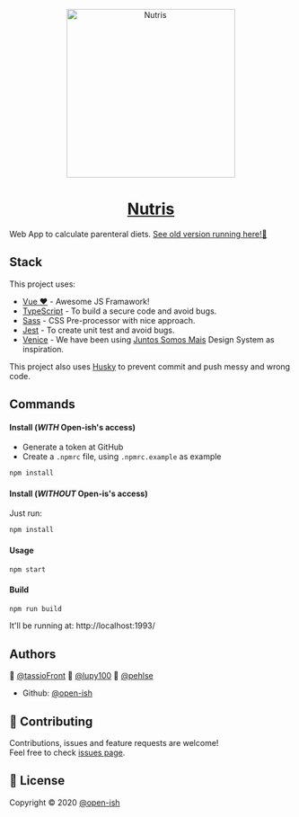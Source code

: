 <a href="https://nutris.firebaseapp.com/">
<p align="center">
  <img  src="https://img.icons8.com/cotton/2x/watermelon.png" alt="Nutris" width="300" />
</p>
<h1 align="center">Nutris</h1></a>

Web App to calculate parenteral diets. [See old version running here!👀](https://nutris.web.app/)

## Stack

This project uses:

- [Vue ❤️](https://vuejs.org/) - Awesome JS Framawork!
- [TypeScript](https://www.typescriptlang.org/) - To build a secure code and avoid bugs.
- [Sass](https://sass-lang.com/) - CSS Pre-processor with nice approach.
- [Jest](https://jestjs.io/docs/en/getting-started) - To create unit test and avoid bugs.
- [Venice](https://github.com/juntossomosmais/venice) - We have been using [Juntos Somos Mais](https://github.com/juntossomosmais) Design System as inspiration.

This project also uses [Husky](https://github.com/typicode/husky) to prevent commit and push messy and wrong code.

## Commands

#### Install (*WITH* Open-ish's access)

- Generate a token at GitHub
- Create a `.npmrc` file, using `.npmrc.example` as example

```sh
npm install
```

#### Install (*WITHOUT* Open-is's access)

Just run:

```sh
npm install
```

#### Usage

```sh
npm start
```

#### Build

```sh
npm run build
```

It'll be running at: http://localhost:1993/

## Authors

👤 [@tassioFront](https://github.com/tassioFront)
👤 [@lupy100](https://github.com/lupy100)
👤 [@pehlse](https://github.com/pehlse)

- Github: [@open-ish](https://github.com/open-ish)

## 🤝 Contributing

Contributions, issues and feature requests are welcome!<br />Feel free to check [issues page](https://github.com/open-ish/nutris/issues).

## 📝 License

Copyright © 2020 [@open-ish](https://github.com/open-ish)
